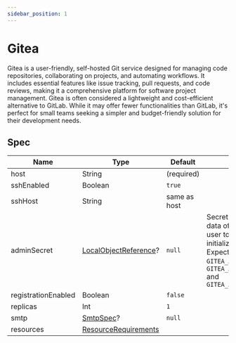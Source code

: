 ```yaml
---
sidebar_position: 1
---
```


# Gitea

Gitea is a user-friendly, self-hosted Git service designed for managing code repositories, collaborating on projects, and automating workflows. 
It includes essential features like issue tracking, pull requests, and code reviews, making it a comprehensive platform for software project management. 
Gitea is often considered a lightweight and cost-efficient alternative to GitLab.
While it may offer fewer functionalities than GitLab, it's perfect for small teams seeking a simpler and budget-friendly solution for their development needs. 

## Spec

| Name                | Type                                                                                                                    | Default      |                                                                                                                                                                |
|---------------------|-------------------------------------------------------------------------------------------------------------------------|--------------|----------------------------------------------------------------------------------------------------------------------------------------------------------------|
| host                | String                                                                                                                  | (required)   |                                                                                                                                                                |
| sshEnabled          | Boolean                                                                                                                 | `true`       |                                                                                                                                                                |
| sshHost             | String                                                                                                                  | same as host |                                                                                                                                                                |
| adminSecret         | [LocalObjectReference](https://kubernetes.io/docs/reference/kubernetes-api/common-definitions/local-object-reference/)? | `null`       | Secret containing data of the admin user to create on pod initialization. Expected keys are `GITEA_ADMIN_USER`, `GITEA_ADMIN_EMAIL` and `GITEA_ADMIN_PASSWORD` |
| registrationEnabled | Boolean                                                                                                                 | `false`      |                                                                                                                                                                |
| replicas            | Int                                                                                                                     | `1`          |                                                                                                                                                                |
| smtp                | [SmtpSpec](common/smtp)?                                                                                                | `null`       |                                                                                                                                                                |
| resources           | [ResourceRequirements](https://kubernetes.io/docs/concepts/configuration/manage-resources-containers/)                  |              |                                                                                                                                                                |

